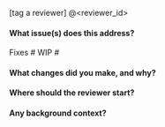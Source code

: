 [tag a reviewer]
@<reviewer_id>

#### What issue(s) does this address?
Fixes #<issueid>
WIP #<issueid>


#### What changes did you make, and why?

#### Where should the reviewer start?

#### Any background context?

